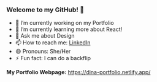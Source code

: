 ### Welcome to my GitHub! 👋

<!-- **DinaOluf/DinaOluf** is a ✨ _special_ ✨ repository because its `README.md` (this file) appears on your GitHub profile.

Here are some ideas to get you started:-->

- 🔭 I’m currently working on my Portfolio
- 🌱 I’m currently learning more about React!
- 💬 Ask me about Design
- 📫 How to reach me: [LinkedIn](https://www.linkedin.com/in/dina-olufsen-42922721a/)
- 😄 Pronouns: She/Her
- ⚡ Fun fact: I can do a backflip

**My Portfolio Webpage:** https://dina-portfolio.netlify.app/

<!-- 👯 I’m looking to collaborate on ...-->
<!-- 🤔 I’m looking for help with ...-->
